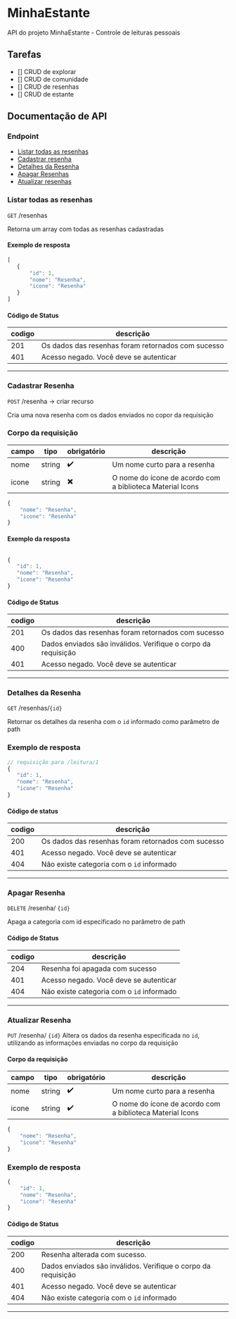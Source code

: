 # MinhaEstante
API do projeto MinhaEstante - Controle de leituras pessoais

## Tarefas

- [] CRUD de explorar
- [] CRUD de comunidade
- [] CRUD de resenhas
- [] CRUD de estante

## Documentação de API

### Endpoint
- [Listar todas as resenhas](#listar-todas-as-resenha)
- [Cadastrar resenha](#cadastrar-resenha)
- [Detalhes da Resenha](#detalhes-da-resenha)
- [Apagar Resenhas](#apagar-resenhas)
- [Atualizar resenhas](#atualizar-resenhas)

### Listar todas as resenhas

`GET` /resenhas

Retorna um array com todas as resenhas cadastradas

 #### Exemplo de resposta
 ```js
 [
    {
        "id": 1,
        "nome": "Resenha",
        "icone": "Resenha"
    }
 ]
 ```

#### Código de Status

| codigo | descrição |
|--------| ----------|
201 | Os dados das resenhas foram retornados com sucesso
401 | Acesso negado. Você deve se autenticar
-----

### Cadastrar Resenha

`POST` /resenha -> criar recurso

Cria uma nova resenha com os dados enviados no copor da requisição

### Corpo da requisição

|campo|tipo|obrigatório|descrição|
|-----|----|-----------|---------|
|nome|string|   ✔️|Um nome curto para a resenha|
|icone|string|✖️|O nome do ícone de acordo com a biblioteca Material Icons|


```js
{
    "nome": "Resenha",
    "icone": "Resenha"
}
```

#### Exemplo da resposta
 ```js
 
{
    "id": 1,
    "nome": "Resenha",
    "icone": "Resenha"
}
 
 ```
#### Código de Status
| codigo | descrição |
|--------| ----------|
201 | Os dados das resenhas foram retornados com sucesso
400 | Dados enviados são inválidos. Verifique o corpo da requisição
401 | Acesso negado. Você deve se autenticar
-----

### Detalhes da Resenha
`GET` /resenhas/`{id}`

Retornar os detalhes da resenha com o `id` informado como parâmetro de path

### Exemplo de resposta
 ```js
 // requisição para /leitura/1
{
    "id": 1,
    "nome": "Resenha",
    "icone": "Resenha"
}
 
 ```

 #### Código de status
 | codigo | descrição |
|--------| ----------|
200 | Os dados das resenhas foram retornados com sucesso
401 | Acesso negado. Você deve se autenticar
404 | Não existe categoria com o `id` informado
-----

### Apagar Resenha

`DELETE` /resenha/ `{id}`

Apaga a categoria com id especificado no parâmetro de path

#### Código de Status
| codigo | descrição |
|--------| ----------|
204 | Resenha foi apagada com sucesso
401 | Acesso negado. Você deve se autenticar
404 | Não existe categoria com o `id` informado
-----

### Atualizar Resenha

`PUT` /resenha/ `{id}`
Altera os dados da resenha especificada no `id`, utilizando as informações enviadas no corpo da requisição

#### Corpo da requisição


|campo|tipo|obrigatório|descrição|
|-----|----|-----------|---------|
|nome|string|   ✔️|Um nome curto para a resenha|
|icone|string|✔️|O nome do ícone de acordo com a biblioteca Material Icons|

```js
{
    "nome": "Resenha",
    "icone": "Resenha"
}
```

### Exemplo de resposta
```js
{
    "id": 1,
    "nome": "Resenha",
    "icone": "Resenha"
}
```
#### Código de Status
| codigo | descrição |
|--------| ----------|
200 | Resenha alterada com sucesso.
400 | Dados enviados são inválidos. Verifique o corpo da requisição
401 | Acesso negado. Você deve se autenticar
404 | Não existe categoria com o `id` informado
-----